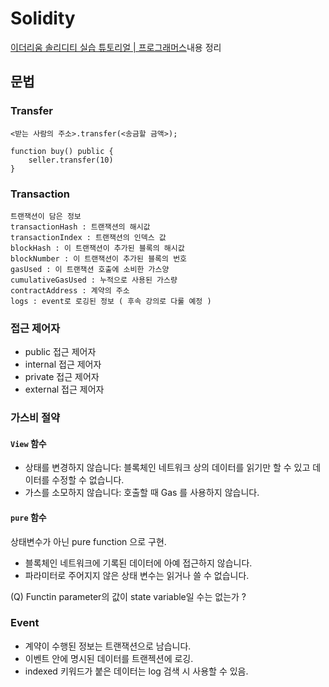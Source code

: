 # Solidity

[이더리움 솔리디티 실습 튜토리얼 | 프로그래머스](https://programmers.co.kr/learn/courses/36)내용 정리

## 문법

### Transfer

```
<받는 사람의 주소>.transfer(<송금할 금액>);
```

```solidity
function buy() public {
    seller.transfer(10)
}
```

### Transaction

```
트랜잭션이 담은 정보
transactionHash : 트랜잭션의 해시값
transactionIndex : 트랜잭션의 인덱스 값
blockHash : 이 트랜잭션이 추가된 블록의 해시값
blockNumber : 이 트랜잭션이 추가된 블록의 번호
gasUsed : 이 트랜잭션 호출에 소비한 가스양
cumulativeGasUsed : 누적으로 사용된 가스량
contractAddress : 계약의 주소
logs : event로 로깅된 정보 ( 후속 강의로 다룰 예정 )
```

### 접근 제어자

- public 접근 제어자
- internal 접근 제어자
- private 접근 제어자
- external 접근 제어자

### 가스비 절약

#### `View` 함수

- 상태를 변경하지 않습니다: 블록체인 네트워크 상의 데이터를 읽기만 할 수 있고 데이터를 수정할 수 없습니다.
- 가스를 소모하지 않습니다: 호출할 때 Gas 를 사용하지 않습니다.

#### `pure` 함수

상태변수가 아닌 pure function 으로 구현.

- 블록체인 네트워크에 기록된 데이터에 아예 접근하지 않습니다.
- 파라미터로 주어지지 않은 상태 변수는 읽거나 쓸 수 없습니다.

(Q) Functin parameter의 값이 state variable일 수는 없는가 ?

### Event

- 계약이 수행된 정보는 트랜잭션으로 남습니다. 
- 이벤트 안에 명시된 데이터를 트랜젝션에 로깅.
- indexed 키워드가 붙은 데이터는 log 검색 시 사용할 수 있음.



